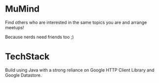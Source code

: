 # MuMind
Find others who are interested in the same topics you are and arrange meetups!

Because nerds need friends too ;)

# TechStack
Build using Java with a strong reliance on Google HTTP Client Library and Google Datastore.
